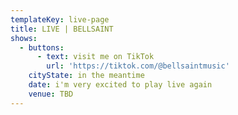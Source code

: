 ```yaml
---
templateKey: live-page
title: LIVE | BELLSAINT
shows:
  - buttons:
      - text: visit me on TikTok
        url: 'https://tiktok.com/@bellsaintmusic'
    cityState: in the meantime
    date: i'm very excited to play live again
    venue: TBD
---
```


